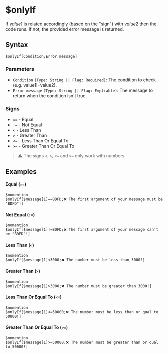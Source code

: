 # $onlyIf
If *value1* is related accordingly (based on the "sign") with *value2* then the code runs. If not, the provided error message is returned.

## Syntax
```
$onlyIf[Condition;Error message]
```

### Parameters
- `Condition` `(Type: String || Flag: Required)`: The condition to check (e.g. value1!=value2).
- `Error message` `(Type: String || Flag: Emptiable)`: The message to return when the condition isn't true.

### Signs
- `==` - Equal
- `!=` - Not Equal
- `<` - Less Than
- `>` - Greater Than
- `<=` - Less Than Or Equal To
- `>=` - Greater Than Or Equal To

> ⚠️ The signs `<`, `>`, `<=` and `>=` only work with numbers.

## Examples
#### Equal (`==`)
```
$nomention
$onlyIf[$message[1]==BDFD;❌ The first argument of your message must be "BDFD"!]
```

#### Not Equal (`!=`)
```
$nomention
$onlyIf[$message[1]!=BDFD;❌ The first argument of your message can't be "BDFD"!]
```

#### Less Than (`<`)
```
$nomention
$onlyIf[$message[1]<3000;❌ The number must be less than 3000!]
```

#### Greater Than (`>`)
```
$nomention
$onlyIf[$message[1]>3000;❌ The number must be greater than 3000!]
```

#### Less Than Or Equal To (`<=`)
```
$nomention
$onlyIf[$message[1]<=50000;❌ The number must be less than or qual to 50000!]
```

#### Greater Than Or Equal To (`>=`)
```
$nomention
$onlyIf[$message[1]>=50000;❌ The number must be greater than or qual to 50000!]
```
